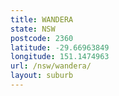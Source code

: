 ```yaml
---
title: WANDERA
state: NSW
postcode: 2360
latitude: -29.66963849
longitude: 151.1474963
url: /nsw/wandera/
layout: suburb
---
```

